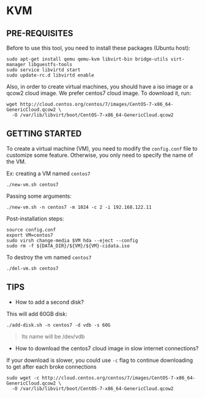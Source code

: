 # KVM 

## PRE-REQUISITES

Before to use this tool, you need to install these packages (Ubuntu host):

```shell
sudo apt-get install qemu qemu-kvm libvirt-bin bridge-utils virt-manager libguestfs-tools
sudo service libvirtd start
sudo update-rc.d libvirtd enable
```

Also, in order to create virtual machines, you should have a iso image or a qcow2 cloud image. We prefer centos7 cloud image. To download it, run:

```shell
wget http://cloud.centos.org/centos/7/images/CentOS-7-x86_64-GenericCloud.qcow2 \
  -O /var/lib/libvirt/boot/CentOS-7-x86_64-GenericCloud.qcow2 
```

## GETTING STARTED

To create a virtual machine (VM), you need to modify the `config.conf` file to customize some feature. Otherwise, you only need to specify the name of the VM.

Ex: creating  a VM named `centos7`

```
./new-vm.sh centos7
```

Passing some arguments:
```
./new-vm.sh -n centos7 -m 1024 -c 2 -i 192.168.122.11
```

Post-installation steps:

```shell
source config.conf
export VM=centos7
sudo virsh change-media $VM hda --eject --config
sudo rm -f ${DATA_DIR}/${VM}/${VM}-cidata.iso
```

To destroy the vm named `centos7`
```shell
./del-vm.sh centos7
```

## TIPS

* How to add a second disk?

This will add 60GB disk:
```shell
./add-disk.sh -n centos7 -d vdb -s 60G
```
> Its name will be /dev/vdb

* How to download the centos7 cloud image in slow internet connections?

If your download is slower, you could use `-c` flag to continue downloading to get after each broke connections

```shell
sudo wget -c http://cloud.centos.org/centos/7/images/CentOS-7-x86_64-GenericCloud.qcow2 \
  -O /var/lib/libvirt/boot/CentOS-7-x86_64-GenericCloud.qcow2
```
